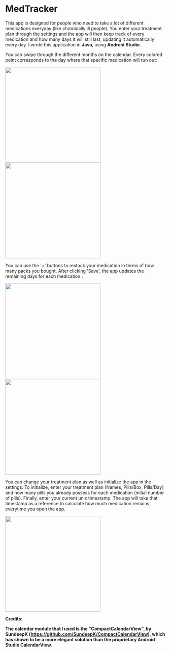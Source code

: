 # MedTracker


This app is designed for people who need to take a lot of
different medications everyday (like chronically ill people). You enter your
treatment plan through the settings and the app will then keep track of every medication and
how many days it will still last, updating it automatically every day. I wrote this application in <b>Java</b>, using <b>Android Studio</b>.



You can swipe through the different months on the calendar.
Every colored point corresponds to the day where that specific medication will
run out:

<img src="https://imgur.com/LMArYgu.png" width="300" />       <img src="https://imgur.com/0iXvw0H.png" width="300" />


You can use the '+' buttons to restock your medication in terms of how many packs you bought. 
After clicking 'Save', the app updates the remaining days for each medication::

<img src="https://imgur.com/0TrAqvf.png" width="300" />       <img src="https://imgur.com/JsGjG0n.png" width="300" />






You can change your treatment plan as well as initialize the app in the settings.
To initialize, enter your treatment plan (Names, Pills/Box, Pills/Day) and how many pills you already possess
for each medication (initial number of pills). Finally, enter your current unix timestamp. The app will take that timestamp
as a reference to calculate how much medication remains, everytime you open the app.

<img src="https://imgur.com/wm3T3dk.png" width="300" />


<b>Credits:<b/>
  
  The calendar module that I used is the "CompactCalendarView", by SundeepK (https://github.com/SundeepK/CompactCalendarView), 
  which has shown to be a more elegant solution than the proprietary Android Studio CalendarView.
